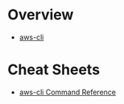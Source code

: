 # Overview

- [aws-cli](https://aws.amazon.com/cli/)

# Cheat Sheets

- [aws-cli Command Reference](https://awscli.amazonaws.com/v2/documentation/api/latest/reference/index.html)
